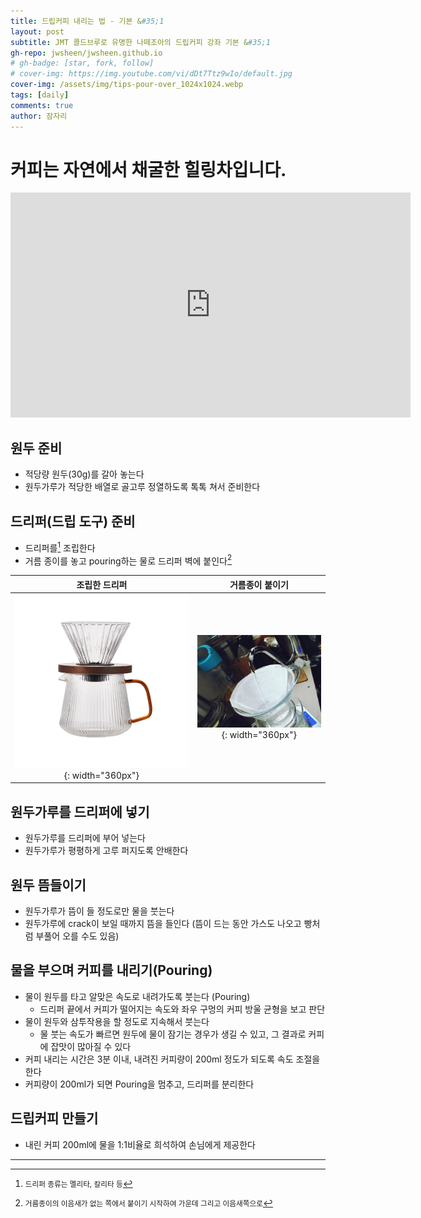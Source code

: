 ```yaml
---
title: 드립커피 내리는 법 - 기본 &#35;1
layout: post
subtitle: JMT 콜드브루로 유명한 나떼조아의 드립커피 강좌 기본 &#35;1
gh-repo: jwsheen/jwsheen.github.io
# gh-badge: [star, fork, follow]
# cover-img: https://img.youtube.com/vi/dDt7Ttz9wIo/default.jpg
cover-img: /assets/img/tips-pour-over_1024x1024.webp
tags: [daily]
comments: true
author: 잠자리
---
```


# 커피는 자연에서 채굴한 힐링차입니다.
<iframe width="640" height="360" src="https://www.youtube.com/embed/dDt7Ttz9wIo" title="드립커피 내리는 방법" frameborder="0" allow="accelerometer; autoplay; clipboard-write; encrypted-media; gyroscope; picture-in-picture; web-share" allowfullscreen></iframe>

## 원두 준비
* 적당량 원두(30g)를 갈아 놓는다
* 원두가루가 적당한 배열로 골고루 정열하도록 톡톡 쳐서 준비한다

## 드리퍼(드립 도구) 준비
* 드리퍼를[^1] 조립한다
* 거름 종이를 놓고 pouring하는 물로 드리퍼 벽에 붙인다[^2]

| 조립한 드리퍼 | 거름종이 붙이기 |
| :---: | :---: |
|![](/assets/img/coffee_dripper.webp){: width="360px"}|![](/assets/img/거름종이_붙인다.jfif){: width="360px"} |

## 원두가루를 드리퍼에 넣기
* 원두가루를 드리퍼에 부어 넣는다 
* 원두가루가 평평하게 고루 퍼지도록 안배한다

## 원두 뜸들이기
* 원두가루가 뜸이 들 정도로만 물을 붓는다
* 원두가루에 crack이 보일 때까지 뜸을 들인다 (뜸이 드는 동안 가스도 나오고 빵처럼 부풀어 오를 수도 있음)

## 물을 부으며 커피를 내리기(Pouring)
* 물이 원두를 타고 알맞은 속도로 내려가도록 붓는다 (Pouring)
    * 드리퍼 끝에서 커피가 떨어지는 속도와 좌우 구멍의 커피 방울 균형을 보고 판단
* 물이 원두와 삼투작용을 할 정도로 지속해서 붓는다 
    * 물 붓는 속도가 빠르면 원두에 물이 잠기는 경우가 생길 수 있고, 그 결과로 커피에 잡맛이 많아질 수 있다
* 커피 내리는 시간은 3분 이내, 내려진 커피량이 200ml 정도가 되도록 속도 조절을 한다
* 커피량이 200ml가 되면 Pouring을 멈추고, 드리퍼를 분리한다

## 드립커피 만들기
* 내린 커피 200ml에 물을 1:1비율로 희석하여 손님에게 제공한다


***
[^1]: <small>드리퍼 종류는 멜리타, 칼리타 등</small>  
[^2]: <small>거름종이의 이음새가 없는 쪽에서 붙이기 시작하여 가운데 그리고 이음새쪽으로</small>